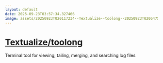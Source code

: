 ```yaml
---
layout: default
date: 2025-09-23T03:57:34.327466
image: assets/20250923T020117234--Textualize--toolong--20250923T020647521--cropped.png
---
```


# [Textualize/toolong](https://github.com/Textualize/toolong)

Terminal tool for viewing, tailing, merging, and searching log files
